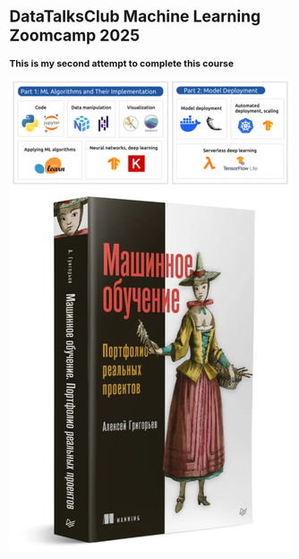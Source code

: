 # DataTalksClub Machine Learning Zoomcamp 2025
### This is my second attempt to complete this course
![syllabus](/images/ml_zoomcamp_overview_horizontal.png)
![book](/images/ml%20book.jpg)